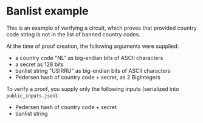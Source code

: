 # Banlist example

This is an example of verifying a circuit, which proves that provided country code string is not in the list of banned country codes.

At the time of proof creation, the following arguments were supplied:
- a country code "NL" as big-endian bits of ASCII characters
- a secret as 128 bits
- banlist string "USIRRU" as big-endian bits of ASCII characters
- Pedersen hash of country code + secret, as 2 BigIntegers

To verify a proof, you supply only the following inputs (serialized into `public_inputs.json`):
- Pedersen hash of country code + secret
- banlist string
